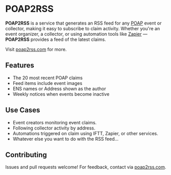 # POAP2RSS

**POAP2RSS** is a service that generates an RSS feed for any [POAP](https://poap.xyz) event or collector, making it easy to subscribe to claim activity. Whether you're an event organizer, a collector, or using automation tools like [Zapier](https://zapier.com) — **POAP2RSS** provides a feed of the latest claims.

Visit [poap2rss.com](https://poap2rss.com) for more.

## Features

- The 20 most recent POAP claims
- Feed items include event images
- ENS names or Address shown as the author
- Weekly notices when events become inactive

## Use Cases

- Event creators monitoring event claims.
- Following collector activity by address.
- Automations triggered on claim using IFTT, Zapier, or other services.
- Whatever else you want to do with the RSS feed...

## Contributing

Issues and pull requests welcome! For feedback, contact via [poap2rss.com](https://www.poap2rss.com).
